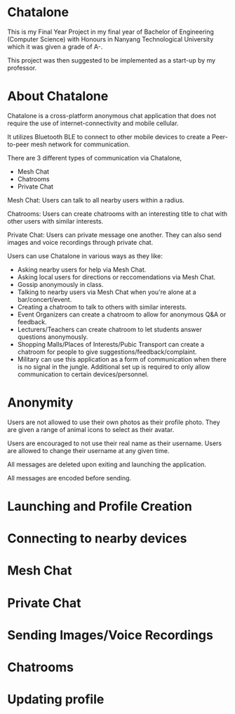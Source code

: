 # Chatalone

This is my Final Year Project in my final year of Bachelor of Engineering (Computer Science) with Honours in Nanyang Technological University which it was given a grade of A-.

This project was then suggested to be implemented as a start-up by my professor. 

# About Chatalone

Chatalone is a cross-platform anonymous chat application that does not require the use of internet-connectivity and mobile cellular. 

It utilizes Bluetooth BLE to connect to other mobile devices to create a Peer-to-peer mesh network for communication.

There are 3 different types of communication via Chatalone,
- Mesh Chat
- Chatrooms
- Private Chat

Mesh Chat: Users can talk to all nearby users within a radius. 

Chatrooms: Users can create chatrooms with an interesting title to chat with other users with similar interests.

Private Chat: Users can private message one another. They can also send images and voice recordings through private chat. 

Users can use Chatalone in various ways as they like:
- Asking nearby users for help via Mesh Chat.
- Asking local users for directions or reccomendations via Mesh Chat.
- Gossip anonymously in class.
- Talking to nearby users via Mesh Chat when you're alone at a bar/concert/event.
- Creating a chatroom to talk to others with similar interests.
- Event Organizers can create a chatroom to allow for anonymous Q&A or feedback.
- Lecturers/Teachers can create chatroom to let students answer questions anonymously.
- Shopping Malls/Places of Interests/Pubic Transport can create a chatroom for people to give suggestions/feedback/complaint.
- Military can use this application as a form of communication when there is no signal in the jungle. Additional set up is required to only allow communication to certain devices/personnel. 

# Anonymity

Users are not allowed to use their own photos as their profile photo. They are given a range of animal icons to select as their avatar.

Users are encouraged to not use their real name as their username. 
Users are allowed to change their username at any given time.

All messages are deleted upon exiting and launching the application. 

All messages are encoded before sending.

# Launching and Profile Creation

# Connecting to nearby devices

# Mesh Chat

# Private Chat

# Sending Images/Voice Recordings

# Chatrooms

# Updating profile


